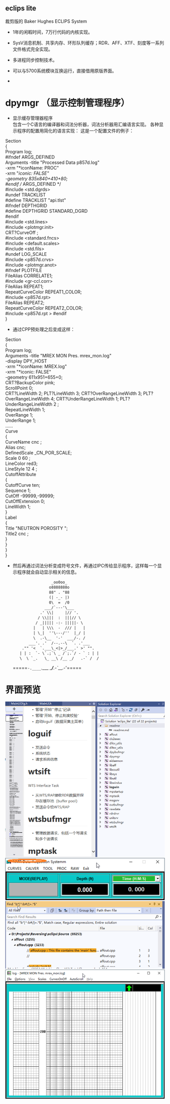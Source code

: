 ## eclips lite
裁剪版的 Baker Hughes ECLIPS System

- 1年的闲暇时间，7万行代码的内核实现。
- SysV消息机制、共享内存、环形队列缓存；RDR、AFF、XTF、刻度等一系列文件格式完全实现。
- 多进程同步控制技术。
- 可以与5700系统模块互换运行，直接借用原版界面。

- 

# dpymgr （显示控制管理程序）
- 显示缓存管理器程序  
包含一个C语言的编译器和词法分析器，词法分析器用汇编语言实现。 
各种显示程序的配置用简化的语言实现： 
这是一个配置文件的例子： 

Section  
{   
  Program   log;   
#ifndef ARGS_DEFINED  
  Arguments  -title "Processed Data  p857d.log"  
             -xrm "*iconName: PROC"  
             -xrm "*iconic: FALSE"  
             -geometry 835x840+410+80;    
#endif /* ARGS_DEFINED */  
#include             <std.dgrds>   
#undef               TRACKLIST     
#define              TRACKLIST   "api.tlst"  
#ifndef              DEPTHGRID   
#define              DEPTHGRID   STANDARD_DGRD   
#endif   
#include             <std.lines>  
#include             <plotmgr.init>  
  CRT?CurveOff     ;  
#include             <standard.fncs>  
#include             <default.scales>  
#include             <std.fils>  
#undef               LOG_SCALE   
#include             <p857d.crvs>  
#include             <plotmgr.anot>    
#ifndef              PLOTFILE   
  FileAlias          CORRELATE1;   
#include             <gr-ccl.corr>  
FileAlias            REPEAT1;   
RepeatCurveColor     REPEAT1_COLOR;   
#include             <p857d.rpt>  
FileAlias            REPEAT2;   
RepeatCurveColor     REPEAT2_COLOR;   
#include             <p857d.rpt  >
#endif   
}  

- 通过CPP预处理之后变成这样：  

Section       
{  
  Program                 log;  
Arguments                 -title "MREX MON Pres. mrex_mon.log"  
                          -display                DPY_HOST  
                          -xrm "*iconName: MREX.log"  
                          -xrm "*iconic: FALSE"  
                          -geometry 611x951+655+0;  
  CRT?BackupColor pink;  
  ScrollPoint   0;  
     CRT?LineWidth 2; PLT?LineWidth 3; CRT?OverRangeLineWidth 3; PLT?OverRangeLineWidth 4; CRT?UnderRangeLineWidth 1; PLT?UnderRangeLineWidth 2  ;  
RepeatLineWidth           1;  
OverRange                 1;  
UnderRange                1;  
......  
Curve  
{  
  CurveName     cnc ;  
  Alias       cnc;  
  DefinedScale _CN_POR_SCALE;  
  Scale             0  60 ;  
  LineColor     red3;  
  LineStyle      12 4 ;  
  CutoffAttribute  
  {  
    CutoffCurve  ten;  
    Sequence     1;  
    CutOff       -99999,-99999;  
    CutOffExtension  0;  
    LineWidth    1;  
  }  
  Label  
  {  
Title       "NEUTRON POROSITY ";  
  Title2       cnc ;  
  }  
}  
}  
}  

- 然后再通过词法分析变成符号文件，再通过IPC传给显示程序，这样每一个显示程序就会自动显示相关的信息。  


                       _oo0oo_
                      o8888888o
                      88" . "88
                      (| -_- |)
                      0\  =  /0
                    ___/`---'\___
                  .' \\|     |// '.
                 / \\|||  :  |||// \
                / _||||| -:- |||||- \
               |   | \\\  -  /// |   |
               | \_|  ''\---/''  |_/ |
               \  .-\__  '-'  ___/-. /
             ___'. .'  /--.--\  `. .'___
          ."" '<  `.___\_<|>_/___.' >' "".
         | | :  `- \`.;`\ _ /`;.`/ - ` : | |
         \  \ `_.   \_ __\ /__ _/   .-` /  /
     =====`-.____`.___ \_____/___.-`___.-'=====

# 界面预览
 
![avatar](https://github.com/datahackor/eclips_lite/blob/main/pics/2022-04-28%2015_09_27-eclips_lite%20-%20Microsoft%20Visual%20Studio.png)
![avatar](https://github.com/datahackor/eclips_lite/blob/main/pics/2022-04-28%2015_14_14-NMR%20Data%20Acqusition%20Systemm.png)
![avatar](https://github.com/datahackor/eclips_lite/blob/main/pics/2022-04-28%2015_21_03-eclips_lite%20(Running)%20-%20Microsoft%20Visual%20Studio.png)
![avatar](https://github.com/datahackor/eclips_lite/blob/main/pics/2022-04-28%2015_14_47-log%20-%20%5BMREX%20MON%20Pres.%20mrex_mon.log%5D.png)
